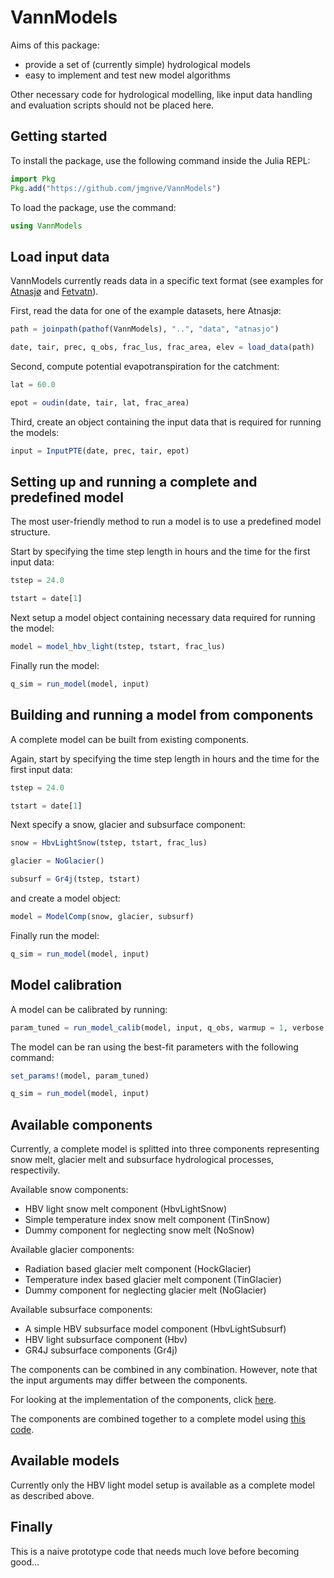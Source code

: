 # VannModels

Aims of this package: 

- provide a set of (currently simple) hydrological models
- easy to implement and test new model algorithms

Other necessary code for hydrological modelling, like input data handling and evaluation scripts should not be placed here.

## Getting started

To install the package, use the following command inside the Julia REPL:

````julia
import Pkg
Pkg.add("https://github.com/jmgnve/VannModels")
````

To load the package, use the command:

````julia
using VannModels
````

## Load input data

VannModels currently reads data in a specific text format (see examples for [Atnasjø](https://github.com/jmgnve/VannModels/tree/master/data/atnasjo) and [Fetvatn](https://github.com/jmgnve/VannModels/tree/master/data/fetvatn)). 

First, read the data for one of the example datasets, here Atnasjø:

````julia
path = joinpath(pathof(VannModels), "..", "data", "atnasjo")

date, tair, prec, q_obs, frac_lus, frac_area, elev = load_data(path)
````

Second, compute potential evapotranspiration for the catchment:

````julia
lat = 60.0

epot = oudin(date, tair, lat, frac_area)
````

Third, create an object containing the input data that is required for running the models:

````julia
input = InputPTE(date, prec, tair, epot)
````

## Setting up and running a complete and predefined model

The most user-friendly method to run a model is to use a predefined model structure.

Start by specifying the time step length in hours and the time for the first input data: 

````julia
tstep = 24.0

tstart = date[1]
````

Next setup a model object containing necessary data required for running the model:

````julia
model = model_hbv_light(tstep, tstart, frac_lus)
````

Finally run the model:

````julia
q_sim = run_model(model, input)
````

## Building and running a model from components

A complete model can be built from existing components.

Again, start by specifying the time step length in hours and the time for the first input data: 

````julia
tstep = 24.0

tstart = date[1]
````

Next specify a snow, glacier and subsurface component:

````julia
snow = HbvLightSnow(tstep, tstart, frac_lus)

glacier = NoGlacier()

subsurf = Gr4j(tstep, tstart)
````

and create a model object:

````julia
model = ModelComp(snow, glacier, subsurf)
````

Finally run the model:

````julia
q_sim = run_model(model, input)
````

## Model calibration

A model can be calibrated by running:

````julia
param_tuned = run_model_calib(model, input, q_obs, warmup = 1, verbose = :silent)
````

The model can be ran using the best-fit parameters with the following command:

````julia
set_params!(model, param_tuned)

q_sim = run_model(model, input)
````

## Available components

Currently, a complete model is splitted into three components representing snow melt, glacier melt and subsurface hydrological processes, respectivily.

Available snow components:

- HBV light snow melt component (HbvLightSnow)
- Simple temperature index snow melt component (TinSnow)
- Dummy component for neglecting snow melt (NoSnow)

Available glacier components:

- Radiation based glacier melt component (HockGlacier)
- Temperature index based glacier melt component (TinGlacier)
- Dummy component for neglecting glacier melt (NoGlacier)

Available subsurface components:

- A simple HBV subsurface model component (HbvLightSubsurf)
- HBV light subsurface component (Hbv)
- GR4J subsurface components (Gr4j)

The components can be combined in any combination. However, note that the input arguments may differ between the components.

For looking at the implementation of the components, click [here](https://github.com/jmgnve/VannModels/tree/master/src/components).

The components are combined together to a complete model using [this code](https://github.com/jmgnve/VannModels/blob/master/src/models/model_components.jl).

## Available models

Currently only the HBV light model setup is available as a complete model as described above.

## Finally

This is a naive prototype code that needs much love before becoming good...
